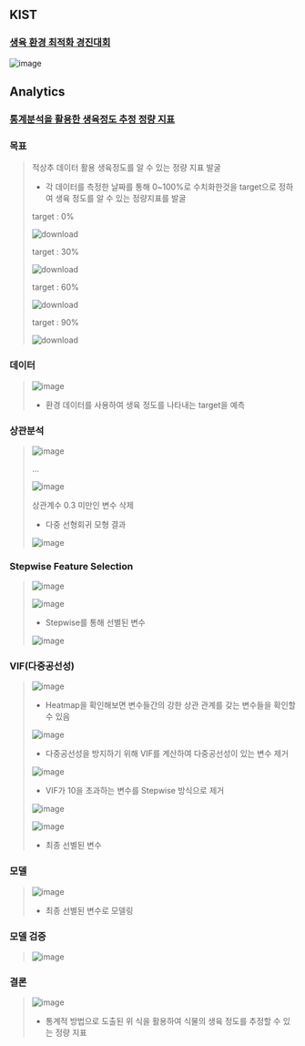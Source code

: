 ## KIST
### [생육 환경 최적화 경진대회](https://dacon.io/competitions/official/235897/overview/description)

![image](https://user-images.githubusercontent.com/91044039/169456529-13facc71-63ab-4cea-9c78-51ba36899617.png)

## Analytics
### [통계분석을 활용한 생육정도 추정 정량 지표](https://dacon.io/competitions/official/235897/codeshare/4955?page=1&dtype=recent)

### 목표
> 적상추 데이터 활용 생육정도를 알 수 있는 정량 지표 발굴
> - 각 데이터를 측정한 날짜를 통해 0~100%로 수치화한것을 target으로 정하여 생육 정도를 알 수 있는 정량지표를 발굴
> 
> target : 0%
> 
> ![download](https://user-images.githubusercontent.com/91044039/169457498-0979b87b-6a6d-4965-a709-b49433903d2c.png)
> 
> target : 30%
> 
> ![download](https://user-images.githubusercontent.com/91044039/169457586-34631113-8008-48fd-845d-7833fb9b2584.png)
> 
> target : 60%
> 
> ![download](https://user-images.githubusercontent.com/91044039/169457604-e06adc91-22f4-4b1f-8da7-fd2d99868929.png)
>
> target : 90%
>
>![download](https://user-images.githubusercontent.com/91044039/169457770-5be531b5-fd89-4f0a-8ce9-dce2fb56528c.png)

### 데이터
> ![image](https://user-images.githubusercontent.com/91044039/169458070-adac835d-387b-4aac-a9bc-66479009890b.png)
> - 환경 데이터를 사용하여 생육 정도를 나타내는 target을 예측

### 상관분석
> ![image](https://user-images.githubusercontent.com/91044039/169458736-bf0faa97-3bbb-420b-8350-013a9768cb45.png)
> 
> ...
> 
> ![image](https://user-images.githubusercontent.com/91044039/169458775-eaff4250-3ae2-454f-af86-b17774119c70.png)
> 
> 상관계수 0.3 미만인 변수 삭제
> 
> - 다중 선형회귀 모형 결과
> 
> ![image](https://user-images.githubusercontent.com/91044039/169458927-84d9af1c-0142-4f9d-a311-5f557b541c8e.png)

### Stepwise Feature Selection
> ![image](https://user-images.githubusercontent.com/91044039/169459207-9573ae34-f352-4730-9fa3-6858a3ae2b1c.png)
> 
> ![image](https://user-images.githubusercontent.com/91044039/169459233-c7760c15-a7bd-4a8e-8559-f5b8a9d3e4a3.png)
> - Stepwise를 통해 선별된 변수
> 
> ![image](https://user-images.githubusercontent.com/91044039/169459288-314b35d9-9ecb-4ec7-aa1d-9bc8355174d6.png)

### VIF(다중공선성)
> ![image](https://user-images.githubusercontent.com/91044039/169463278-fd4f6c23-e211-43ea-b6bf-120bd2be3555.png)
> 
> - Heatmap을 확인해보면 변수들간의 강한 상관 관계를 갖는 변수들을 확인할 수 있음
> 
> ![image](https://user-images.githubusercontent.com/91044039/169463410-bfd3cbff-4259-4ece-9b8f-233b37e39928.png)
> 
> - 다중공선성을 방지하기 위해 VIF를 계산하여 다중공선성이 있는 변수 제거
> 
> ![image](https://user-images.githubusercontent.com/91044039/169463492-2f6134b2-9494-4b46-8b0c-72d0c8b68a81.png)
> 
> - VIF가 10을 초과하는 변수를 Stepwise 방식으로 제거
> 
> ![image](https://user-images.githubusercontent.com/91044039/169463566-bc653e7a-5094-4c8b-bd1e-b329da14884c.png)
> 
> ![image](https://user-images.githubusercontent.com/91044039/169463606-01081ea4-b91b-487f-bc77-ad20df4dd4ac.png)
> 
> - 최종 선별된 변수

### 모델
> ![image](https://user-images.githubusercontent.com/91044039/169463817-afbfb70a-531b-44fd-bf05-f6e81c39002a.png)
> 
> - 최종 선별된 변수로 모델링

### 모델 검증
> ![image](https://user-images.githubusercontent.com/91044039/169464031-584672ad-dbea-4f37-93f2-a79e0cfef89e.png)

### 결론
> ![image](https://user-images.githubusercontent.com/91044039/169464073-5d2363d7-a00f-48c0-bcb9-95b3bd705306.png)
> - 통계적 방법으로 도출된 위 식을 활용하여 식물의 생육 정도를 추정할 수 있는 정량 지표  
